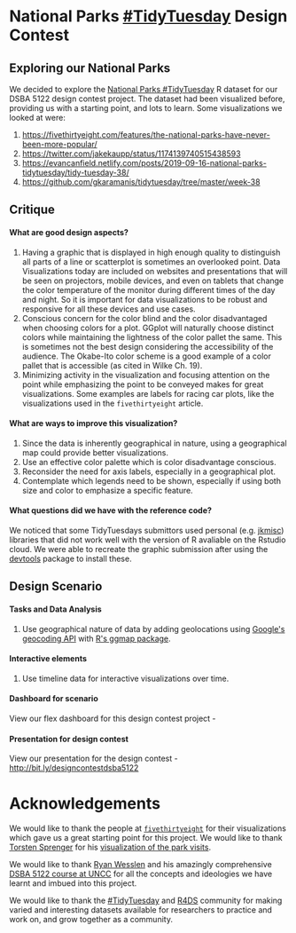 # National Parks [#TidyTuesday](https://github.com/rfordatascience/tidytuesday) Design Contest

## Exploring our National Parks
We decided to explore the [National Parks #TidyTuesday](https://github.com/rfordatascience/tidytuesday/tree/master/data/2019/2019-09-17) R dataset for our DSBA 5122 design contest project. The dataset had been visualized before, providing us with a starting point, and lots to learn. Some visualizations we looked at were:
1. https://fivethirtyeight.com/features/the-national-parks-have-never-been-more-popular/
2. https://twitter.com/jakekaupp/status/1174139740515438593
3. https://evancanfield.netlify.com/posts/2019-09-16-national-parks-tidytuesday/tidy-tuesday-38/
4. https://github.com/gkaramanis/tidytuesday/tree/master/week-38

## Critique
#### What are good design aspects?
1. Having a graphic that is displayed in high enough quality to distinguish all parts of a line or scatterplot is sometimes an overlooked point. Data Visualizations today are included on websites and presentations that will be seen on projectors, mobile devices, and even on tablets that change the color temperature of the monitor during different times of the day and night. So it is important for data visualizations to be robust and responsive for all these devices and use cases.
2. Conscious concern for the color blind and the color disadvantaged when choosing colors for a plot. GGplot will naturally choose distinct colors while maintaining the lightness of the color pallet the same. This is sometimes not the best design considering the accessibility of the audience. The Okabe-Ito color scheme is a good example of a color pallet that is accessible (as cited in Wilke Ch. 19).
3. Minimizing activity in the visualization and focusing attention on the point while emphasizing the point to be conveyed makes for great visualizations. Some examples are labels for racing car plots, like the visualizations used in the `fivethirtyeight` article.

#### What are ways to improve this visualization?
1. Since the data is inherently geographical in nature, using a geographical map could provide better visualizations.
2. Use an effective color palette which is color disadvantage conscious.
3. Reconsider the need for axis labels, especially in a geographical plot.
4. Contemplate which legends need to be shown, especially if using both size and color to emphasize a specific feature.

#### What questions did we have with the reference code?
We noticed that some TidyTuesdays submittors used personal (e.g. [jkmisc](https://github.com/jkaupp/jkmisc)) libraries that did not work well with the version of R avaliable on the Rstudio cloud. We were able to recreate the graphic submission after using the [devtools](https://github.com/r-lib/devtools) package to install these.

## Design Scenario

#### Tasks and Data Analysis
1. Use geographical nature of data by adding geolocations using [Google's geocoding API](https://developers.google.com/maps/documentation/geocoding/start) with [R's ggmap package](https://cran.r-project.org/web/packages/ggmap/index.html).

#### Interactive elements
1. Use timeline data for interactive visualizations over time.

#### Dashboard for scenario
View our flex dashboard for this design contest project - 

#### Presentation for design contest
View our presentation for the design contest - http://bit.ly/designcontestdsba5122

# Acknowledgements
We would like to thank the people at [`fivethirtyeight`](https://fivethirtyeight.com/features/the-national-parks-have-never-been-more-popular/) for their visualizations which gave us a great starting point for this project. We would like to thank [Torsten Sprenger](https://github.com/spren9er) for his [visualization of the park visits](https://github.com/spren9er/tidytuesday/blob/master/tidytuesday_201938_national_park_visits.r).

We would like to thank [Ryan Wesslen](https://wesslen.github.io) and his amazingly comprehensive [DSBA 5122 course at UNCC](https://dsba5122.com) for all the concepts and ideologies we have learnt and imbued into this project.

We would like to thank the [#TidyTuesday](https://github.com/rfordatascience/tidytuesday) and [R4DS](https://r4ds.had.co.nz) community for making varied and interesting datasets available for researchers to practice and work on, and grow together as a community.
